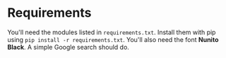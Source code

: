 # Requirements
You'll need the modules listed in `requirements.txt`. Install them with pip using `pip install -r requirements.txt`.
You'll also need the font **Nunito Black**. A simple Google search should do.